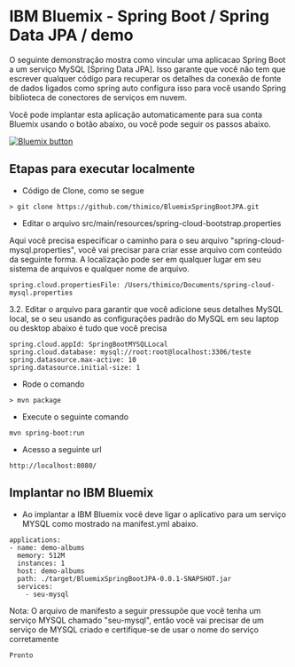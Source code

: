 <h1> IBM Bluemix - Spring Boot / Spring Data JPA / demo </h1>

O seguinte demonstração mostra como vincular uma aplicacao Spring Boot a um serviço MySQL [Spring Data JPA]. 
Isso garante que você não tem que escrever qualquer código para recuperar os detalhes da conexão de fonte de dados ligados como
spring auto configura isso para você usando Spring biblioteca de conectores de serviços em nuvem.

Você pode implantar esta aplicação automaticamente para sua conta Bluemix usando o botão abaixo, ou você pode seguir os passos abaixo.

<a href="https://bluemix.net/deploy?repository=https://github.com/thimico/BluemixSpringBootJPA" target="_blank"><img src="http://bluemix.net/deploy/button.png" alt="Bluemix button" /></a>

<h2> Etapas para executar localmente </h2>

- Código de Clone, como se segue

```
> git clone https://github.com/thimico/BluemixSpringBootJPA.git
```

- Editar o arquivo  src/main/resources/spring-cloud-bootstrap.properties

Aqui você precisa especificar o caminho para o seu  arquivo "spring-cloud-mysql.properties", você vai precisar para criar esse arquivo
com conteúdo da seguinte forma. A localização pode ser em qualquer lugar em seu sistema de arquivos e qualquer nome de arquivo.

```
spring.cloud.propertiesFile: /Users/thimico/Documents/spring-cloud-mysql.properties
```

3.2. Editar o arquivo para garantir que você adicione seus detalhes MySQL local, se o seu usando as configurações padrão do MySQL em seu laptop ou desktop abaixo é tudo que você precisa

```
spring.cloud.appId: SpringBootMYSQLLocal
spring.cloud.database: mysql://root:root@localhost:3306/teste
spring.datasource.max-active: 10
spring.datasource.initial-size: 1
```
 
- Rode o comando

```
> mvn package
```

- Execute o seguinte comando

```
mvn spring-boot:run
```

- Acesso a seguinte url

```
http://localhost:8080/
```

<h2> Implantar no IBM Bluemix  </h2>

- Ao implantar a IBM Bluemix você deve ligar o aplicativo para um serviço MYSQL como mostrado na manifest.yml abaixo.

```
applications:
- name: demo-albums
  memory: 512M
  instances: 1
  host: demo-albums
  path: ./target/BluemixSpringBootJPA-0.0.1-SNAPSHOT.jar
  services:
    - seu-mysql
```

Nota: O arquivo de manifesto a seguir pressupõe que você tenha um serviço MYSQL chamado "seu-mysql", então você vai precisar de um serviço de MYSQL
criado e certifique-se de usar o nome do serviço corretamente


```
Pronto
